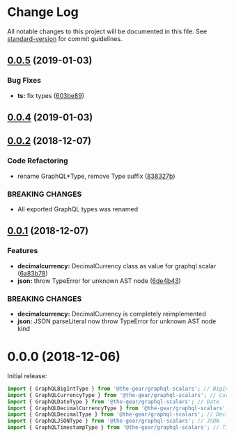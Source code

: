# Change Log

All notable changes to this project will be documented in this file. See [standard-version](https://github.com/conventional-changelog/standard-version) for commit guidelines.

<a name="0.0.5"></a>

## [0.0.5](https://github.com/the-gear/graphql-scalars/compare/v0.0.4...v0.0.5) (2019-01-03)

### Bug Fixes

- **ts:** fix types ([603be89](https://github.com/the-gear/graphql-scalars/commit/603be89))

<a name="0.0.4"></a>

## [0.0.4](https://github.com/the-gear/graphql-scalars/compare/v0.0.3...v0.0.4) (2019-01-03)

<a name="0.0.2"></a>

## [0.0.2](https://github.com/the-gear/graphql-scalars/compare/v0.0.1...v0.0.2) (2018-12-07)

### Code Refactoring

- rename GraphQL\*Type, remove Type suffix ([838327b](https://github.com/the-gear/graphql-scalars/commit/838327b))

### BREAKING CHANGES

- All exported GraphQL types was renamed

<a name="0.0.1"></a>

## [0.0.1](https://github.com/the-gear/graphql-scalars/compare/v0.0.0...v0.0.1) (2018-12-07)

### Features

- **decimalcurrency:** DecimalCurrency class as value for graphql scalar ([6a83b78](https://github.com/the-gear/graphql-scalars/commit/6a83b78))
- **json:** throw TypeError for unknown AST node ([6de4b43](https://github.com/the-gear/graphql-scalars/commit/6de4b43))

### BREAKING CHANGES

- **decimalcurrency:** DecimalCurrency is completely reimplemented
- **json:** JSON parseLiteral now throw TypeError for unknown AST node kind

<a name="0.0.0"></a>

# 0.0.0 (2018-12-06)

Initial release:

```js
import { GraphQLBigIntType } from '@the-gear/graphql-scalars'; // BigInt
import { GraphQLCurrencyType } from '@the-gear/graphql-scalars'; // Currency
import { GraphQLDateType } from '@the-gear/graphql-scalars'; // Date
import { GraphQLDecimalCurrencyType } from '@the-gear/graphql-scalars'; // DecimalCurrency
import { GraphQLDecimalType } from '@the-gear/graphql-scalars'; // Decimal
import { GraphQLJSONType } from '@the-gear/graphql-scalars'; // JSON
import { GraphQLTimestampType } from '@the-gear/graphql-scalars'; // Timestamp
```
